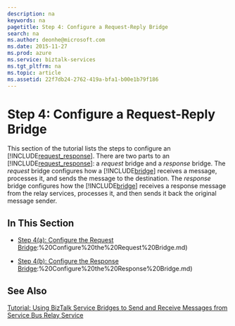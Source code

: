 ```yaml
---
description: na
keywords: na
pagetitle: Step 4: Configure a Request-Reply Bridge
search: na
ms.author: deonhe@microsoft.com
ms.date: 2015-11-27
ms.prod: azure
ms.service: biztalk-services
ms.tgt_pltfrm: na
ms.topic: article
ms.assetid: 22f7db24-2762-419a-bfa1-b00e1b79f186
---
```

# Step 4: Configure a Request-Reply Bridge
This section of the tutorial lists the steps to configure an [!INCLUDE[request_response](/Token/request_response_md.md)]. There are two parts to an [!INCLUDE[request_response](/Token/request_response_md.md)]: a *request* bridge and a *response* bridge. The *request* bridge configures how a [!INCLUDE[bridge](/Token/bridge_md.md)] receives a message, processes it, and sends the message to the destination. The *response* bridge configures how the [!INCLUDE[bridge](/Token/bridge_md.md)] receives a response message from the relay services, processes it, and then sends it back the original message sender.

## In This Section

- [Step 4&#40;a&#41;: Configure the Request Bridge](/Topic/Step_4_a):%20Configure%20the%20Request%20Bridge.md)

- [Step 4&#40;b&#41;: Configure the Response Bridge](/Topic/Step_4_b):%20Configure%20the%20Response%20Bridge.md)

## See Also
[Tutorial: Using BizTalk Service Bridges to Send and Receive Messages from Service Bus Relay Service](/Topic/Tutorial__Using_BizTalk_Service_Bridges_to_Send_and_Receive_Messages_from_Service_Bus_Relay_Service.md)

